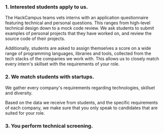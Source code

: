 ### 1. Interested students apply to us.

The HackCampus teams vets interns with an application questionnaire featuring technical and personal questions. This ranges from high-level technical design down to a mock code review. We ask students to submit examples of personal projects that they have worked on, and review the source code of their projects.

Additionally, students are asked to assign themselves a score on a wide range of programming languages, libraries and tools, collected from the tech stacks of the companies we work with. This allows us to closely match every intern's skillset with the requirements of your role.

### 2. We match students with startups.

We gather every company's requirements regarding technologies, skillset and diversity.

Based on the data we receive from students, and the specific requirements of each company, we make sure that you only speak to candidates that are suited for your role.

### 3. You perform technical screening.
